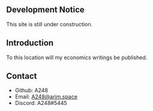 ## Development Notice

This site is still under construction.

## Introduction

To this location will my economics writings be published.

## Contact

* Github: A248
* Email: A248@arim.space
* Discord: A248#5445
